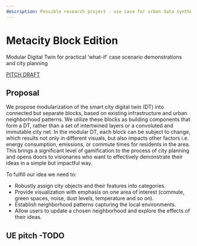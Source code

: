 ```yaml
---
description: Possible research project - use case for urban data synthesis, analysis/simulation and visualization.
---
```

# Metacity Block Edition

Modular Digital Twin for practical ‘what-if’ case scenario demonstrations and city planning

[PITCH DRAFT](https://docs.google.com/document/d/194KfpQpHPrRZGCyp9wTWYtK17jtntt16AJgADumTH9I/edit?usp=sharing)

## Proposal
We propose modularization of the smart city digital twin (DT) into connected but separate blocks, based on existing infrastructure and urban neighborhood patterns.
We utilize these blocks as building components that form a DT, rather than a set of intertwined layers or a convoluted and immutable city net. 
In the modular DT, each block can be subject to change, which results not only in different visuals, but also impacts other factors i.e. energy consumption, emissions, or commute times for residents in the area. This brings a significant level of gamification to the process of city planning and opens doors to visionaries who want to effectively demonstrate their ideas in a simple but impactful way.

To fulfill our idea we need to:
* Robustly assign city objects and their features into categories.
* Provide visualization with emphasis on one area of interest (commute, green spaces, noise, dust levels, temperature and so on).
* Establish neighborhood patterns capturing the local environments. 
* Allow users to update a chosen neighborhood and explore the effects of their ideas.

## UE pitch -TODO



